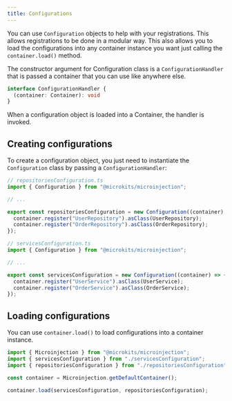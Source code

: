 ```yaml
---
title: Configurations
---
```


You can use `Configuration` objects to help with your registrations. This allows registrations to be done in a modular way. This also allows you to load the configurations into any container instance you want just calling the `container.load()` method.

The constructor argument for Configuration class is a `ConfigurationHandler` that is passed a container that you can use like anywhere else.

```typescript
interface ConfigurationHandler {
  (container: Container): void
}
```

When a configuration object is loaded into a Container, the handler is invoked.

## Creating configurations

To create a configuration object, you just need to instantiate the `Configuration` class by passing a `ConfigurationHandler`: 

```typescript
// repositoriesConfiguration.ts
import { Configuration } from "@microkits/microinjection";

// ...

export const repositoriesConfiguration = new Configuration((container) => {
  container.register("UserRepository").asClass(UserRepository);
  container.register("OrderRepository").asClass(OrderRepository);
});
```

```typescript
// servicesConfiguration.ts
import { Configuration } from "@microkits/microinjection";

// ...

export const servicesConfiguration = new Configuration((container) => {
  container.register("UserService").asClass(UserService);
  container.register("OrderService").asClass(OrderService);
});
```

## Loading configurations

You can use `container.load()` to load configurations into a container instance.

```typescript
import { Microinjection } from "@microkits/microinjection";
import { servicesConfiguration } from "./servicesConfiguration";
import { repositoriesConfiguration } from "./repositoriesConfiguration";

const container = Microinjection.getDefaultContainer();

container.load(servicesConfiguration, repositoriesConfiguration);
```